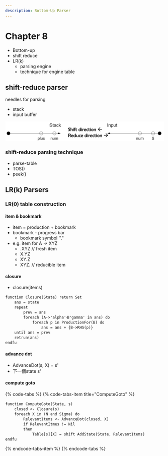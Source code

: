 ```yaml
---
description: Bottom-Up Parser
---
```


# Chapter 8

* Bottom-up
* shift reduce
* LR\(k\)
  * parsing engine
  * technique for engine table

## shift-reduce parser

needles for parsing

* stack 
* input buffer

![shift-reduce](.gitbook/assets/image.png)

### shift-reduce parsing technique

* parse-table
* TOS\(\)
* peek\(\)

## LR\(k\) Parsers

### LR\(0\) table construction

#### item & bookmark

* item = production + bookmark
* bookmark - progress bar
  * bookmark symbol ''."
* e.g. item for A -&gt; XYZ
  * .XYZ    // fresh item
  * X.YZ
  * XY.Z
  * XYZ.     // reducible item

#### closure

* closure\(items\)

```text
function Closure(State) return Set
    ans = state
    repeat
        prev = ans
        foreach (A->'alpha'‧B'gamma' in ans) do
            foreach p in ProductionFor(B) do
                ans = ans + {B->RHS(p)}
    until ans = prev
    retrun(ans)
endfu
```

#### advance dot

* AdvanceDot\(s, X\) = s'
* 下一個state s'

#### compute goto

{% code-tabs %}
{% code-tabs-item title="ComputeGoto" %}
```text
function ComputeGoto(State, s)
    closed <- Closure(s)
    foreach X in (N and Sigma) do
        RelevantItems <- AdvanceDot(closed, X)
        if RelevantItmes != Nil
        then 
            Table[s][X] = shift AddState(State, RelevantItems)
endfu

```
{% endcode-tabs-item %}
{% endcode-tabs %}

